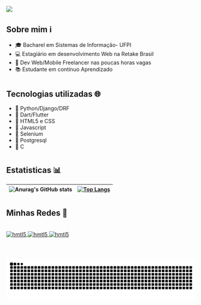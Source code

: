![](https://user-images.githubusercontent.com/55139799/236584294-0572e615-adc3-4516-b79c-6d63b37dea11.png)


## Sobre mim ℹ️

- 🎓 Bacharel em Sistemas de Informação- UFPI
- 💻 Estagiário em desenvolvimento Web na Retake Brasil
- 📱 Dev Web/Mobile Freelancer nas poucas horas vagas
- 📚 Estudante em contínuo Aprendizado

#



## Tecnologias utilizadas 🌐

- 🔧 Python/Django/DRF 
- 🔧 Dart/Flutter
- 🔧 HTML5 e CSS
- 🔧 Javascript 
- 🔧 Selenium
- 🔧 Postgresql
- 🔧 C
#


## Estatisticas 📊

| ![Anurag's GitHub stats](https://github-readme-stats.vercel.app/api?username=vitornt22&show_icons=true&theme=tokyonight) | [![Top Langs](https://github-readme-stats.vercel.app/api/top-langs/?username=vitornt22&langs_count=5&theme=tokyonight)](https://github.com/anuraghazra/github-readme-stats)| 
|---|---|





#
## Minhas Redes 💬

<div style="display: inline_block"><br>
    <a href="https://www.linkedin.com/in/vitor-neto-5a7b14188/">
        <img align="center" alt="hmtl5" src="https://img.shields.io/badge/LinkedIn-0077B5?style=for-the-badge&logo=linkedin&logoColor=white">
    </a>
    <a href="#" >
        <img align="center" alt="hmtl5" src="https://img.shields.io/badge/Gmail-D14836?style=for-the-badge&logo=gmail&logoColor=white">
    </a>
    <a href="https://www.instagram.com/vitoor.neto/">
        <img align="center" alt="hmtl5" src="https://img.shields.io/badge/Instagram-E4405F?style=for-the-badge&logo=instagram&logoColor=white">
    </a>
</div> <br>

# 
<picture>
  <source media="(prefers-color-scheme: dark)" srcset="github-snake-dark.svg" />
  <source media="(prefers-color-scheme: light)" srcset="github-snake.svg" />
  <img alt="github-snake" src="github-user-contribution.svg">
</picture>

<!-- Gerar SVG do snake game: https://platane.github.io/snk/
->




